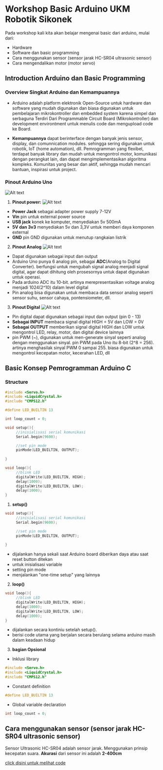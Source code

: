 # Workshop Basic Arduino UKM Robotik Sikonek

Pada workshop kali kita akan belajar mengenai basic dari arduino, mulai dari:
- Hardware
- Software dan basic programming
- Cara menggunakan sensor (sensor jarak HC-SR04 ultrasonic sensor)
- Cara mengendalikan motor (motor servo)

## Introduction Arduino dan Basic Programming

### Overview Singkat Arduino dan Kemampuannya
- Arduino adalah platform elektronik Open-Source untuk hardware dan software yang mudah digunakan dan biasa digunakan untuk pembelajaran mikrokontroller dan embedded system karena simpel dan serbaguna
Terdiri Dari Programmable Circuit Board (Mikrokontroller) dan development environtment untuk menulis code dan mengupload code ke Board.

- **Kemampuannya**
dapat berinterface dengan banyak jenis sensor, display, dan comunnication modules. sehingga sering digunakan untuk robotik, IoT (home automation), dll.
Pemrogramman yang flexibel, terdapat banyak library dan mudah untuk mengontrol motor, komunikasi dengan perangkat lain, dan dapat mengimplementasikan algoritma kompleks. Komunitas yang besar dan aktif, sehingga mudah mencari bantuan, inspirasi untuk project.

### Pinout Arduino Uno
![Alt text](images/pinout_uno.png)

1. **Pinout power:**
   ![Alt text](images/power.png)
- **Power Jack**
sebagai adapter power supply 7-12V
- **Vin**
pin untuk external power source
- **USB jack**
konek ke komputer, menyediakan 5v 500mA
- **5V dan 3v3**
menyediakan 5v dan 3,3V untuk memberi daya komponen external
- **GND**
pin GND digunakan untuk menutup rangkaian listrik

2. **Pinout Analog**
   ![Alt text](images/pinout_analog.png)
 - Dapat digunakan sebagai input dan output
 - Arduino Uno punya 6 analog pin, sebagai **ADC**(Analog to Digital Converter).
berfungsi untuk mengubah signal analog menjadi signal digital, agar dapat dihitung oleh prosesornya untuk dapat digunakan untuk operasi.
 - Pada arduino ADC itu 10-bit. artinya merepresentasikan voltage analog menjadi 1024(2^10) dalam level digital
 - Pin analog bisa digunakan untuk membaca data sensor analog seperti sensor suhu, sensor cahaya, pontensiometer, dll.

3. **Pinout Digital**
   ![Alt text](images/pinout_digital.png)
- Pin digital dapat digunakan sebagai input dan output (pin 0 - 13)
- **Sebagai INPUT** membaca signal digital HIGH = 5V dan LOW = 0V
- **Sebagai OUTPUT** memberikan signal digital HIGH dan LOW untuk mengontrol LED, relay, motor, dan digital device lainnya
- pin PWM (~), digunakan untuk men-generate sinyal seperti analog dengan menggunakan sinyal. pin PWM pada Uno itu 8-bit (2^8 = 256). artinya menghasilak sinyal PWM 0 sampai 255. biasa digunakan untuk mengontrol kecepatan motor, kecerahan LED, dll

## Basic Konsep Pemrogramman Arduino C

### Structure
```c
#include <Servo.h>
#include <LiquidCrystal.h>
#include "CMPS12.h"

#define LED_BUILTIN 13

int loop_count = 0;

void setup(){
     //inisialisasi serial komunikasi
     Serial.begin(9600);

     //set pin mode
     pinMode(LED_BUILTIN, OUTPUT);
     
}

void loop(){
     //blink LED
     digitalWrite(LED_BUILTIN, HIGH);
     delay(1000);
     digitalWrite(LED_BUILTIN, LOW);
     delay(1000);
}
```

1. **setup()**
```c
void setup(){
     //inisialisasi serial komunikasi
     Serial.begin(9600);

     //set pin mode
     pinMode(LED_BUILTIN, OUTPUT);
     
}
```
- dijalankan hanya sekali saat Arduino board diberikan daya atau saat reset button ditekan
- untuk inisialisasi variable
- setting pin mode
- menjalankan "one-time setup" yang lainnya

2. **loop()**
```c
void loop(){
     //blink LED
     digitalWrite(LED_BUILTIN, HIGH);
     delay(1000);
     digitalWrite(LED_BUILTIN, LOW);
     delay(1000);
}
```
- dijalankan secara kontiniu setelah setup().
- berisi code utama yang berjalan secara berulang selama arduino masih dalam keadaan hidup
3. **bagian Opsional**
- Inklusi library
```c
#include <Servo.h>
#include <LiquidCrystal.h>
#include "CMPS12.h"
```

- Constant definition
```c
#define LED_BUILTIN 13
```

- Global variable declaration
```c
int loop_count = 0;
```

## Cara menggunakan sensor (sensor jarak HC-SR04 ultrasonic sensor)
Sensor Ultrasonic HC-SR04 adalah sensor jarak. Menggunakan prinsip kecepatan suara. **Akurasi** dari sensor ini adalah **2-400cm**

[click disini untuk melihat code](https://github.com/MikaelKevintanNaibaho/workshop_sikonek/blop/main/baca_hcsr/baca_hcsr.ino)

